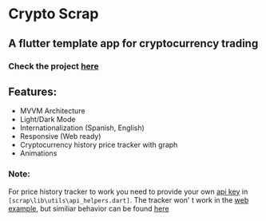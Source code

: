 # Crypto Scrap
## A flutter template app for cryptocurrency trading

### Check the project [here](https://luismagit.github.io/#/)

## Features:
* MVVM Architecture
* Light/Dark Mode
* Internationalization (Spanish, English)
* Responsive (Web ready)
* Cryptocurrency history price tracker with graph
* Animations

### Note: 
For price history tracker to work you need to provide your own [api key](https://p.nomics.com/cryptocurrency-bitcoin-api) in `[scrap\lib\utils\api_helpers.dart]`. The tracker won' t work in the [web example](https://luismagit.github.io/#/), but similiar behavior can be found [here](https://github.com/LuisMaGit/flutter_crypto)
